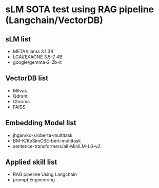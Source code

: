 # sLM SOTA test using RAG pipeline (Langchain/VectorDB)

## sLM list
- META/Llama 3.1 3B
- LGAI/EXAONE 3.5-7 4B
- google/gemma-2-2b-it

## VectorDB list
- Milvus
- Qdrant
- Chroma
- FAISS

## Embedding Model list
- jhgan/ko-sroberta-multitask
- BM-K/KoSimCSE-bert-multitask
- sentence-transformers/all-MiniLM-L6-v2

## Applied skill list
- RAG pipeline Using Langchain
- prompt Engineering
